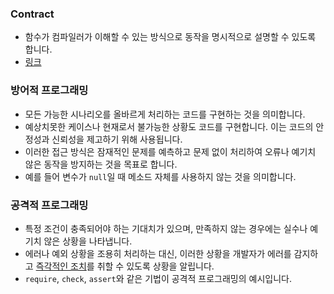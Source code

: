 ### Contract
- 함수가 컴파일러가 이해할 수 있는 방식으로 동작을 명시적으로 설명할 수 있도록 합니다.
- [링크](https://kotlinlang.org/docs/whatsnew13.html#contracts)

### 방어적 프로그래밍
- 모든 가능한 시나리오를 올바르게 처리하는 코드를 구현하는 것을 의미합니다.
- 예상치못한 케이스나 현재로서 불가능한 상황도 코드를 구현합니다. 이는 코드의 안정성과 신뢰성을 제고하기 위해 사용됩니다.
- 이러한 접근 방식은 잠재적인 문제를 예측하고 문제 없이 처리하여 오류나 예기치 않은 동작을 방지하는 것을 목표로 합니다.
- 예를 들어 변수가 `null`일 때 메소드 자체를 사용하지 않는 것을 의미합니다.

### 공격적 프로그래밍
- 특정 조건이 충족되어야 하는 기대치가 있으며, 만족하지 않는 경우에는 실수나 예기치 않은 상황을 나타냅니다.
- 에러나 예외 상황을 조용히 처리하는 대신, 이러한 상황을 개발자가 에러를 감지하고 [즉각적인 조치](Chapter1/Item5%20%3A%20기대하는%20Argument와%20State를%20지정하자.md)를 취할 수 있도록 상황을 알립니다.
- `require`, `check`, `assert`와 같은 기법이 공격적 프로그래밍의 예시입니다.